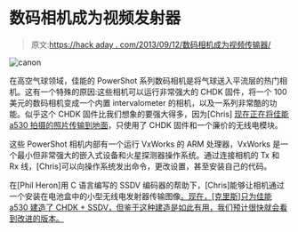 # 数码相机成为视频发射器

> 原文:[https://hack aday . com/2013/09/12/数码相机成为视频传输器/](https://hackaday.com/2013/09/12/digital-camera-becomes-video-transmitter/)

![canon](../Images/d6fb9965e3dd91db2c6995c3d087275a.png)

在高空气球领域，佳能的 PowerShot 系列数码相机是将气球送入平流层的热门相机。这有一个特殊的原因:这些相机可以运行非常强大的 CHDK 固件，将一个 100 美元的数码相机变成一个内置 intervalometer 的相机，以及一系列非常酷的功能。似乎这个 CHDK 固件比我们想象的要强大得多，因为[Chris] [现在正在将佳能 a530 拍摄的照片传输到地面](http://chris-stubbs.co.uk/wp/?p=375)，只使用了 CHDK 固件和一个廉价的无线电模块。

这些 PowerShot 相机内部有一个运行 VxWorks 的 ARM 处理器，VxWorks 是一个最小但非常强大的嵌入式设备和火星探测器操作系统。通过连接相机的 Tx 和 Rx 线，[Chris]可以向操作系统发出命令，更改设置，甚至安装自己的代码。

在[Phil Heron]用 C 语言编写的 SSDV 编码器的帮助下，[Chris]能够让相机通过一个安装在电池盒中的小型无线电发射器传输图像[。现在，[克里斯]只为佳能 a530 建造了 CHDK + SSDV，但鉴于这种建造是如此有用，我们预计很快就会看到改进的版本。](http://www.radiometrix.com/node/343)